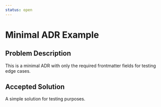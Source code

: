 ```yaml
---
status: open
---
```

# Minimal ADR Example

## Problem Description
This is a minimal ADR with only the required frontmatter fields for testing edge cases.

## Accepted Solution
A simple solution for testing purposes.